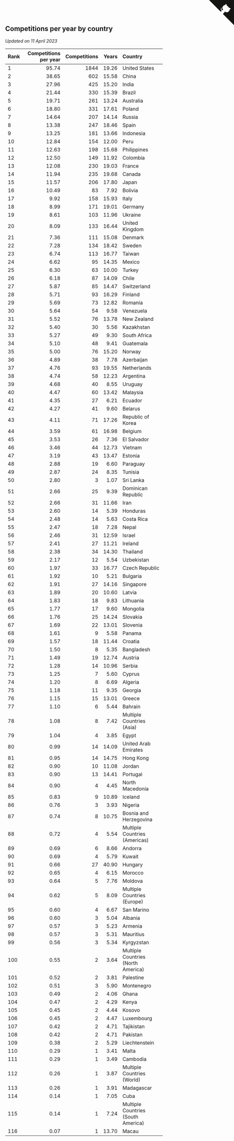 ## Competitions per year by country

*Updated on 11 April 2023*

| Rank | Competitions per year | Competitions | Years | Country |
| :--- | ---: | ---: | ---: | :--- |
| 1 | 95.74 | 1844 | 19.26 | United States |
| 2 | 38.65 | 602 | 15.58 | China |
| 3 | 27.96 | 425 | 15.20 | India |
| 4 | 21.44 | 330 | 15.39 | Brazil |
| 5 | 19.71 | 261 | 13.24 | Australia |
| 6 | 18.80 | 331 | 17.61 | Poland |
| 7 | 14.64 | 207 | 14.14 | Russia |
| 8 | 13.38 | 247 | 18.46 | Spain |
| 9 | 13.25 | 181 | 13.66 | Indonesia |
| 10 | 12.84 | 154 | 12.00 | Peru |
| 11 | 12.63 | 198 | 15.68 | Philippines |
| 12 | 12.50 | 149 | 11.92 | Colombia |
| 13 | 12.08 | 230 | 19.03 | France |
| 14 | 11.94 | 235 | 19.68 | Canada |
| 15 | 11.57 | 206 | 17.80 | Japan |
| 16 | 10.49 | 83 | 7.92 | Bolivia |
| 17 | 9.92 | 158 | 15.93 | Italy |
| 18 | 8.99 | 171 | 19.01 | Germany |
| 19 | 8.61 | 103 | 11.96 | Ukraine |
| 20 | 8.09 | 133 | 16.44 | United Kingdom |
| 21 | 7.36 | 111 | 15.08 | Denmark |
| 22 | 7.28 | 134 | 18.42 | Sweden |
| 23 | 6.74 | 113 | 16.77 | Taiwan |
| 24 | 6.62 | 95 | 14.35 | Mexico |
| 25 | 6.30 | 63 | 10.00 | Turkey |
| 26 | 6.18 | 87 | 14.09 | Chile |
| 27 | 5.87 | 85 | 14.47 | Switzerland |
| 28 | 5.71 | 93 | 16.29 | Finland |
| 29 | 5.69 | 73 | 12.82 | Romania |
| 30 | 5.64 | 54 | 9.58 | Venezuela |
| 31 | 5.52 | 76 | 13.78 | New Zealand |
| 32 | 5.40 | 30 | 5.56 | Kazakhstan |
| 33 | 5.27 | 49 | 9.30 | South Africa |
| 34 | 5.10 | 48 | 9.41 | Guatemala |
| 35 | 5.00 | 76 | 15.20 | Norway |
| 36 | 4.89 | 38 | 7.78 | Azerbaijan |
| 37 | 4.76 | 93 | 19.55 | Netherlands |
| 38 | 4.74 | 58 | 12.23 | Argentina |
| 39 | 4.68 | 40 | 8.55 | Uruguay |
| 40 | 4.47 | 60 | 13.42 | Malaysia |
| 41 | 4.35 | 27 | 6.21 | Ecuador |
| 42 | 4.27 | 41 | 9.60 | Belarus |
| 43 | 4.11 | 71 | 17.26 | Republic of Korea |
| 44 | 3.59 | 61 | 16.98 | Belgium |
| 45 | 3.53 | 26 | 7.36 | El Salvador |
| 46 | 3.46 | 44 | 12.73 | Vietnam |
| 47 | 3.19 | 43 | 13.47 | Estonia |
| 48 | 2.88 | 19 | 6.60 | Paraguay |
| 49 | 2.87 | 24 | 8.35 | Tunisia |
| 50 | 2.80 | 3 | 1.07 | Sri Lanka |
| 51 | 2.66 | 25 | 9.39 | Dominican Republic |
| 52 | 2.66 | 31 | 11.66 | Iran |
| 53 | 2.60 | 14 | 5.39 | Honduras |
| 54 | 2.48 | 14 | 5.63 | Costa Rica |
| 55 | 2.47 | 18 | 7.28 | Nepal |
| 56 | 2.46 | 31 | 12.59 | Israel |
| 57 | 2.41 | 27 | 11.21 | Ireland |
| 58 | 2.38 | 34 | 14.30 | Thailand |
| 59 | 2.17 | 12 | 5.54 | Uzbekistan |
| 60 | 1.97 | 33 | 16.77 | Czech Republic |
| 61 | 1.92 | 10 | 5.21 | Bulgaria |
| 62 | 1.91 | 27 | 14.16 | Singapore |
| 63 | 1.89 | 20 | 10.60 | Latvia |
| 64 | 1.83 | 18 | 9.83 | Lithuania |
| 65 | 1.77 | 17 | 9.60 | Mongolia |
| 66 | 1.76 | 25 | 14.24 | Slovakia |
| 67 | 1.69 | 22 | 13.01 | Slovenia |
| 68 | 1.61 | 9 | 5.58 | Panama |
| 69 | 1.57 | 18 | 11.44 | Croatia |
| 70 | 1.50 | 8 | 5.35 | Bangladesh |
| 71 | 1.49 | 19 | 12.74 | Austria |
| 72 | 1.28 | 14 | 10.96 | Serbia |
| 73 | 1.25 | 7 | 5.60 | Cyprus |
| 74 | 1.20 | 8 | 6.69 | Algeria |
| 75 | 1.18 | 11 | 9.35 | Georgia |
| 76 | 1.15 | 15 | 13.01 | Greece |
| 77 | 1.10 | 6 | 5.44 | Bahrain |
| 78 | 1.08 | 8 | 7.42 | Multiple Countries (Asia) |
| 79 | 1.04 | 4 | 3.85 | Egypt |
| 80 | 0.99 | 14 | 14.09 | United Arab Emirates |
| 81 | 0.95 | 14 | 14.75 | Hong Kong |
| 82 | 0.90 | 10 | 11.08 | Jordan |
| 83 | 0.90 | 13 | 14.41 | Portugal |
| 84 | 0.90 | 4 | 4.45 | North Macedonia |
| 85 | 0.83 | 9 | 10.89 | Iceland |
| 86 | 0.76 | 3 | 3.93 | Nigeria |
| 87 | 0.74 | 8 | 10.75 | Bosnia and Herzegovina |
| 88 | 0.72 | 4 | 5.54 | Multiple Countries (Americas) |
| 89 | 0.69 | 6 | 8.66 | Andorra |
| 90 | 0.69 | 4 | 5.79 | Kuwait |
| 91 | 0.66 | 27 | 40.90 | Hungary |
| 92 | 0.65 | 4 | 6.15 | Morocco |
| 93 | 0.64 | 5 | 7.76 | Moldova |
| 94 | 0.62 | 5 | 8.09 | Multiple Countries (Europe) |
| 95 | 0.60 | 4 | 6.67 | San Marino |
| 96 | 0.60 | 3 | 5.04 | Albania |
| 97 | 0.57 | 3 | 5.23 | Armenia |
| 98 | 0.57 | 3 | 5.31 | Mauritius |
| 99 | 0.56 | 3 | 5.34 | Kyrgyzstan |
| 100 | 0.55 | 2 | 3.64 | Multiple Countries (North America) |
| 101 | 0.52 | 2 | 3.81 | Palestine |
| 102 | 0.51 | 3 | 5.90 | Montenegro |
| 103 | 0.49 | 2 | 4.06 | Ghana |
| 104 | 0.47 | 2 | 4.29 | Kenya |
| 105 | 0.45 | 2 | 4.44 | Kosovo |
| 106 | 0.45 | 2 | 4.47 | Luxembourg |
| 107 | 0.42 | 2 | 4.71 | Tajikistan |
| 108 | 0.42 | 2 | 4.71 | Pakistan |
| 109 | 0.38 | 2 | 5.29 | Liechtenstein |
| 110 | 0.29 | 1 | 3.41 | Malta |
| 111 | 0.29 | 1 | 3.49 | Cambodia |
| 112 | 0.26 | 1 | 3.87 | Multiple Countries (World) |
| 113 | 0.26 | 1 | 3.91 | Madagascar |
| 114 | 0.14 | 1 | 7.05 | Cuba |
| 115 | 0.14 | 1 | 7.24 | Multiple Countries (South America) |
| 116 | 0.07 | 1 | 13.70 | Macau |


<a href="https://github.com/JustinTimeCuber/wca_statistics" class="github-corner" aria-label="View source on Github"><svg width="80" height="80" viewBox="0 0 250 250" style="fill:#151513; color:#fff; position: absolute; top: 0; border: 0; right: 0;" aria-hidden="true"><path d="M0,0 L115,115 L130,115 L142,142 L250,250 L250,0 Z"></path><path d="M128.3,109.0 C113.8,99.7 119.0,89.6 119.0,89.6 C122.0,82.7 120.5,78.6 120.5,78.6 C119.2,72.0 123.4,76.3 123.4,76.3 C127.3,80.9 125.5,87.3 125.5,87.3 C122.9,97.6 130.6,101.9 134.4,103.2" fill="currentColor" style="transform-origin: 130px 106px;" class="octo-arm"></path><path d="M115.0,115.0 C114.9,115.1 118.7,116.5 119.8,115.4 L133.7,101.6 C136.9,99.2 139.9,98.4 142.2,98.6 C133.8,88.0 127.5,74.4 143.8,58.0 C148.5,53.4 154.0,51.2 159.7,51.0 C160.3,49.4 163.2,43.6 171.4,40.1 C171.4,40.1 176.1,42.5 178.8,56.2 C183.1,58.6 187.2,61.8 190.9,65.4 C194.5,69.0 197.7,73.2 200.1,77.6 C213.8,80.2 216.3,84.9 216.3,84.9 C212.7,93.1 206.9,96.0 205.4,96.6 C205.1,102.4 203.0,107.8 198.3,112.5 C181.9,128.9 168.3,122.5 157.7,114.1 C157.9,116.9 156.7,120.9 152.7,124.9 L141.0,136.5 C139.8,137.7 141.6,141.9 141.8,141.8 Z" fill="currentColor" class="octo-body"></path></svg></a><style>.github-corner:hover .octo-arm{animation:octocat-wave 560ms ease-in-out}@keyframes octocat-wave{0%,100%{transform:rotate(0)}20%,60%{transform:rotate(-25deg)}40%,80%{transform:rotate(10deg)}}@media (max-width:500px){.github-corner:hover .octo-arm{animation:none}.github-corner .octo-arm{animation:octocat-wave 560ms ease-in-out}}</style>
